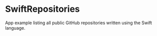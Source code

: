 # SwiftRepositories
App example listing all public GitHub repositories written using the Swift language. 
